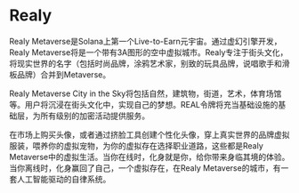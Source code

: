 # 

# Realy

Realy Metaverse是Solana上第一个Live-to-Earn元宇宙。通过虚幻引擎开发，Realy Metaverse将是一个带有3A图形的空中虚拟城市。Realy专注于街头文化，将现实世界的名字（包括时尚品牌，涂鸦艺术家，别致的玩具品牌，说唱歌手和滑板品牌）合并到Metaverse。

Realy Metaverse City in the Sky将包括自然，建筑物，街道，艺术，体育场馆等。用户将沉浸在街头文化中，实现自己的梦想。REAL令牌将充当基础设施的基础层，为所有级别的加密活动提供服务。

在市场上购买头像，或者通过挤脸工具创建个性化头像，穿上真实世界的品牌虚拟服装，喂养你的虚拟宠物，为你的虚拟存在选择职业道路，这些都是Realy Metaverse中的虚拟生活。当你在线时，化身就是你，给你带来身临其境的体验。当你离线时，化身赢回了自己，一个虚拟存在，在Realy Metaverse的城市，有一套人工智能驱动的自律系统。


